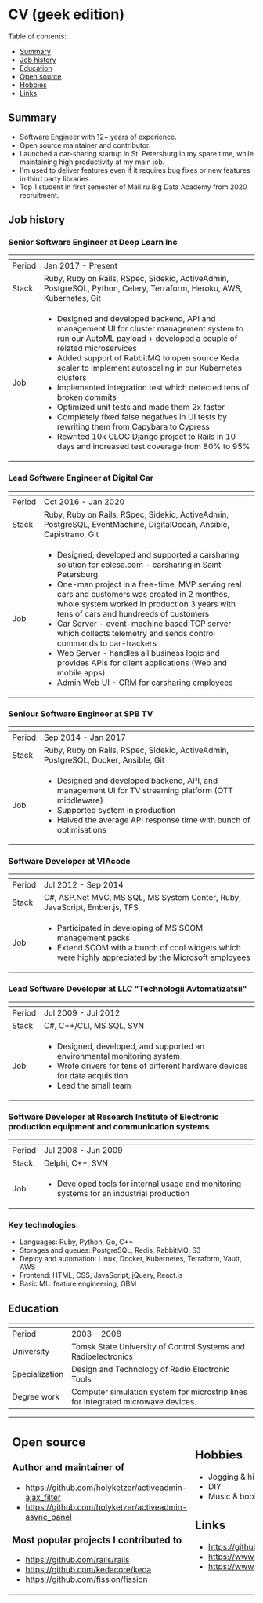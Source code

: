 <div class="hidden">

# CV (geek edition)

Table of contents:

- [Summary](#summary)
- [Job history](#job-history)
- [Education](#education)
- [Open source](#open-source)
- [Hobbies](#hobbies)
- [Links](#links)
</div>

<div class="contacts"></div>

## Summary

* Software Engineer with 12+ years of experience. 
* Open source maintainer and contributor. 
* Launched a car-sharing startup in St. Petersburg in my spare time, while maintaining high productivity at my main job. 
* I'm used to deliver features even if it requires bug fixes or new features in third party libraries. 
* Top 1 student in first semester of Mail.ru Big Data Academy from 2020 recruitment.

## Job history

### Senior Software Engineer at Deep Learn Inc

<span> | <span>
-- | ----------------
Period | Jan 2017 - Present
Stack | Ruby, Ruby on Rails, RSpec, Sidekiq, ActiveAdmin, PostgreSQL, Python, Celery, Terraform, Heroku, AWS, Kubernetes, Git
Job | <ul><li>Designed and developed backend, API and management UI for cluster management system to run our AutoML payload + developed a couple of related microservices</li><li>Added support of RabbitMQ to open source Keda scaler to implement autoscaling in our Kubernetes clusters</li> <li>Implemented integration test which detected tens of broken commits</li> <li>Optimized unit tests and made them 2x faster</li> <li>Completely fixed false negatives in UI tests by rewriting them from Capybara to Cypress</li> <li>Rewrited 10k CLOC Django project to Rails in 10 days and increased test coverage from 80% to 95%</li></ul>

### Lead Software Engineer at Digital Car

<span> | <span>
-- | ----------------
Period | Oct 2016 - Jan 2020
Stack | Ruby, Ruby on Rails, RSpec, Sidekiq, ActiveAdmin, PostgreSQL, EventMachine, DigitalOcean, Ansible, Capistrano, Git
Job | <ul><li>Designed, developed and supported a carsharing solution for colesa.com - carsharing in Saint Petersburg</li> <li>One-man project in a free-time, MVP serving real cars and customers was created in 2 monthes, whole system worked in production 3 years with tens of cars and hundreeds of customers</li> <li>Car Server - event-machine based TCP server which collects telemetry and sends control commands to car-trackers</li><li>Web Server - handles all business logic and provides APIs for client applications (Web and mobile apps)</li><li>Admin Web UI - CRM for carsharing employees</li></ul>

### Seniour Software Engineer at SPB TV

<span> | <span>
-- | ----------------
Period | Sep 2014 - Jan 2017
Stack | Ruby, Ruby on Rails, RSpec, Sidekiq, ActiveAdmin, PostgreSQL, Docker, Ansible, Git
Job | <ul><li>Designed and developed backend, API, and management UI for TV streaming platform (OTT middleware)</li> <li>Supported system in production</li> <li>Halved the average API response time with bunch of optimisations</li></ul>

<div class="new-page"></div>

### Software Developer at VIAcode

<span> | <span>
-- | ----------------
Period | Jul 2012 - Sep 2014
Stack | C#, ASP.Net MVC, MS SQL, MS System Center, Ruby, JavaScript, Ember.js, TFS
Job | <ul><li>Participated in developing of MS SCOM management packs</li> <li>Extend SCOM with a bunch of cool widgets which were highly appreciated by the Microsoft employees</li></ul>

### Lead Software Developer at LLC "Technologii Avtomatizatsii"

<span> | <span>
-- | ----------------
Period | Jul 2009 - Jul 2012
Stack | C#, C++/CLI, MS SQL, SVN
Job | <ul><li>Designed, developed, and supported an environmental monitoring system</li> <li>Wrote drivers for tens of different hardware devices for data acquisition</li> <li>Lead the small team</li></ul>

### Software Developer at Research Institute of Electronic production equipment and communication systems

<span> | <span>
-- | ----------------
Period |  Jul 2008 - Jun 2009
Stack | Delphi, C++, SVN
Job | <ul><li>Developed tools for internal usage and monitoring systems for an industrial production</li><ul>

### Key technologies:

* Languages: Ruby, Python, Go, C++
* Storages and queues: PostgreSQL, Redis, RabbitMQ, S3
* Deploy and automation: Linux, Docker, Kubernetes, Terraform, Vault, AWS
* Frontend: HTML, CSS, JavaScript, jQuery, React.js
* Basic ML: feature engineering, GBM

## Education

<span> | <span>
-- | ----------------
Period |  2003 - 2008
University | Tomsk State University of Control Systems and Radioelectronics
Specialization | Design and Technology of Radio Electronic Tools
Degree work | Computer simulation system for microstrip lines for integrated microwave devices.

<table class="noborder">
<tr>
<td>

## Open source

### Author and maintainer of

- https://github.com/holyketzer/activeadmin-ajax_filter
- https://github.com/holyketzer/activeadmin-async_panel

### Most popular projects I contributed to 

- https://github.com/rails/rails
- https://github.com/kedacore/keda
- https://github.com/fission/fission
</td>
<td>

## Hobbies

- Jogging & hiking
- DIY
- Music & books

## Links

- https://github.com/holyketzer
- https://www.linkedin.com/in/aemelyanov86/
- https://www.kaggle.com/holyketzer
</td>
</tr>
</table>

<!-- This style line is for markserv to serve rendered HTML locally -->
<style>{less: style.css}</style>
